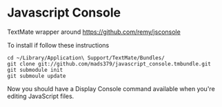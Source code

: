 # Javascript Console

TextMate wrapper around https://github.com/remy/jsconsole

To install if follow these instructions 

    cd ~/Library/Application\ Support/TextMate/Bundles/
    git clone git://github.com/mads379/javascript_console.tmbundle.git
    git submodule init
    git submoule update

Now you should have a Display Console command available when you're
editing JavaScript files.